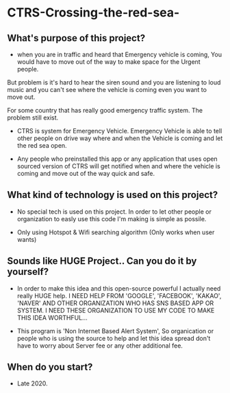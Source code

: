 # CTRS-Crossing-the-red-sea-

## What's purpose of this project?
* when you are in traffic and heard that Emergency vehicle is coming, You would have to move out of the way to make space for the Urgent people. 

But problem is it's hard to hear the siren sound and you are listening to loud music and you can't see where the vehicle is coming even you want to move out.

For some country that has really good emergency traffic system. The problem still exist.

* CTRS is system for Emergency Vehicle. Emergency Vehicle is able to tell other people on drive way where and when the Vehicle is coming and let the red sea open.

* Any people who preinstalled this app or any application that uses open sourced version of CTRS will get notified when and where the vehicle is coming and move out of the way quick and safe.

## What kind of technology is used on this project?
* No special tech is used on this project. In order to let other people or organization to easly use this code I'm making is simple as possile.

* Only using Hotspot & Wifi searching algorithm (Only works when user wants)


## Sounds like HUGE Project.. Can you do it by yourself?

* In order to make this idea and this open-source powerful I actually need really HUGE help.
I NEED HELP FROM 'GOOGLE', 'FACEBOOK', 'KAKAO', 'NAVER' AND OTHER ORGANIZATION WHO HAS SNS BASED APP OR SYSTEM.
I NEED THESE ORGANIZATION TO USE MY CODE TO MAKE THIS IDEA WORTHFUL...


* This program is 'Non Internet Based Alert System', So organication or people who is using the source to help and let this idea spread don't have to worry about Server fee or any other additional fee.

## When do you start?
* Late 2020.

